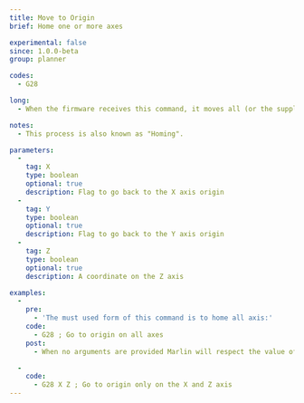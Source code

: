 ```yaml
---
title: Move to Origin
brief: Home one or more axes

experimental: false
since: 1.0.0-beta
group: planner

codes:
  - G28

long:
  - When the firmware receives this command, it moves all (or the supplied) axis's back to the zero endstops as quickly as it can, then backs off by a `[XYZ]_HOME_BUMP_MM` and slowly moves back to the zero endstop activation points to increase position accuracy.

notes:
  - This process is also known as "Homing".

parameters:
  -
    tag: X
    type: boolean
    optional: true
    description: Flag to go back to the X axis origin
  -
    tag: Y
    type: boolean
    optional: true
    description: Flag to go back to the Y axis origin
  -
    tag: Z
    type: boolean
    optional: true
    description: A coordinate on the Z axis

examples:
  -
    pre:
      - 'The must used form of this command is to home all axis:'
    code:
      - G28 ; Go to origin on all axes
    post:
      - When no arguments are provided Marlin will respect the value of `Z_SAFE_HOMING`, `QUICK_HOME` and `HOME_Y_BEFORE_X`.

  -
    code:
      - G28 X Z ; Go to origin only on the X and Z axis
---
```

